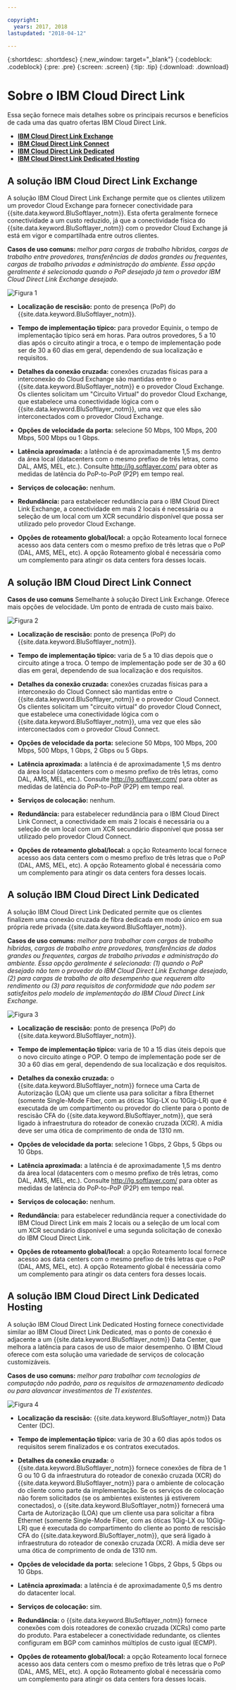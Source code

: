 ```yaml
---

copyright:
  years: 2017, 2018
lastupdated: "2018-04-12"

---
```


{:shortdesc: .shortdesc}
{:new_window: target="_blank"}
{:codeblock: .codeblock}
{:pre: .pre}
{:screen: .screen}
{:tip: .tip}
{:download: .download}

# Sobre o IBM Cloud Direct Link

Essa seção fornece mais detalhes sobre os principais recursos e benefícios de cada uma das quatro ofertas IBM Cloud Direct
Link.
  * [**IBM Cloud Direct Link Exchange**](#the-ibm-cloud-direct-link-exchange-solution)
  * [**IBM Cloud Direct Link Connect**](#the-ibm-cloud-direct-link-connect-solution)
  * [**IBM Cloud Direct Link Dedicated**](#the-ibm-cloud-direct-link-dedicated-solution)
  * [**IBM Cloud Direct Link Dedicated Hosting**](#the-ibm-cloud-direct-link-dedicated-hosting-solution)

## A solução IBM Cloud Direct Link Exchange

A solução IBM Cloud Direct Link Exchange permite que os clientes utilizem um provedor Cloud Exchange para fornecer
conectividade para {{site.data.keyword.BluSoftlayer_notm}}. Esta oferta
geralmente fornece conectividade a um custo reduzido, já que a conectividade física do
{{site.data.keyword.BluSoftlayer_notm}} com o provedor Cloud Exchange já está em vigor e
compartilhada entre outros clientes.

**Casos de uso comuns:** _melhor para cargas de trabalho híbridas, cargas
de trabalho entre provedores, transferências de dados grandes ou frequentes, cargas de trabalho privadas e
administração do ambiente.  Essa opção geralmente é selecionada quando o PoP desejado já tem o provedor IBM Cloud Direct Link Exchange desejado._

![Figura 1](/images/Direct-Link-Exchange.PNG)

 * **Localização de rescisão:** ponto de presença (PoP) do {{site.data.keyword.BluSoftlayer_notm}}.

 * **Tempo de implementação típico:** para provedor Equinix, o tempo de implementação típico será em
horas. Para outros provedores, 5 a 10 dias após o circuito atingir a troca, e o tempo de implementação pode ser de 30 a 60 dias em
geral, dependendo de sua localização e requisitos.

 * **Detalhes da conexão cruzada:** conexões cruzadas físicas para a interconexão do
Cloud Exchange são mantidas entre o {{site.data.keyword.BluSoftlayer_notm}} e o provedor Cloud Exchange. Os clientes solicitam um "Circuito Virtual" do provedor Cloud Exchange, que estabelece uma conectividade
lógica com o {{site.data.keyword.BluSoftlayer_notm}}, uma vez que eles são interconectados com o
provedor Cloud Exchange.

 * **Opções de velocidade da porta:** selecione 50 Mbps, 100 Mbps, 200 Mbps, 500 Mbps ou 1 Gbps.

 * **Latência aproximada:** a latência é de aproximadamente 1,5 ms dentro da área
local (datacenters com o mesmo prefixo de três letras, como DAL, AMS, MEL, etc.). Consulte http://lg.softlayer.com/ para obter as medidas de latência do PoP-to-PoP (P2P) em tempo real.

 * **Serviços de colocação:** nenhum.

 * **Redundância:** para estabelecer redundância para o IBM Cloud Direct Link Exchange, a conectividade em
mais 2 locais é necessária ou a seleção de um local com um XCR secundário disponível que possa ser utilizado pelo provedor
Cloud Exchange.

 * **Opções de roteamento global/local:** a opção Roteamento local fornece acesso aos data centers com o mesmo prefixo de três letras que o PoP (DAL, AMS, MEL, etc). A opção Roteamento global é necessária como um complemento para atingir os data centers fora desses locais.
 
## A solução IBM Cloud Direct Link Connect

**Casos de uso comuns** Semelhante à solução Direct Link Exchange. Oferece mais opções de velocidade. Um
ponto de entrada de custo mais baixo.

![Figura 2](/images/Direct-Link-Connect.PNG)

* **Localização de rescisão:** ponto de presença (PoP) do {{site.data.keyword.BluSoftlayer_notm}}.

* **Tempo de implementação típico:** varia de 5 a 10 dias depois que o circuito
atinge a troca. O tempo de implementação pode ser de 30 a 60 dias em geral, dependendo de sua localização e dos requisitos.

* **Detalhes da conexão cruzada:** conexões cruzadas físicas para a interconexão do Cloud Connect são
mantidas entre o {{site.data.keyword.BluSoftlayer_notm}} e o provedor Cloud Connect. Os clientes solicitam um "circuito
virtual" do provedor Cloud Connect, que estabelece uma conectividade lógica com o {{site.data.keyword.BluSoftlayer_notm}}, uma
vez que eles são interconectados com o provedor Cloud Connect.

* **Opções de velocidade da porta:** selecione 50 Mbps, 100 Mbps, 200 Mbps, 500 Mbps, 1 Gbps, 2 Gbps ou
5 Gbps.

* **Latência aproximada:** a latência é de aproximadamente 1,5 ms dentro da área
local (datacenters com o mesmo prefixo de três letras, como DAL, AMS, MEL, etc.). Consulte http://lg.softlayer.com/ para obter as medidas de latência do PoP-to-PoP (P2P) em tempo real.

* **Serviços de colocação:** nenhum.

* **Redundância:** para estabelecer redundância para o IBM Cloud Direct Link Connect, a conectividade em
mais 2 locais é necessária ou a seleção de um local com um XCR secundário disponível que possa ser utilizado pelo provedor
Cloud Connect.

* **Opções de roteamento global/local:** a opção Roteamento local fornece acesso aos data centers com o mesmo prefixo de três letras que o PoP (DAL, AMS, MEL, etc). A opção Roteamento global é necessária como um complemento para atingir os data centers fora desses locais.

## A solução IBM Cloud Direct Link Dedicated

A solução IBM Cloud Direct Link Dedicated permite que os clientes finalizem uma conexão cruzada de fibra dedicada em modo
único em sua própria rede privada {{site.data.keyword.BluSoftlayer_notm}}.

 **Casos de uso comuns:** _melhor para trabalhar com cargas de trabalho híbridas,
cargas de trabalho entre provedores, transferências de dados grandes ou frequentes, cargas de trabalho privadas e
administração do ambiente.  Essa opção geralmente é selecionada: (1) quando o PoP desejado não tem o provedor do IBM Cloud Direct
Link Exchange desejado, (2) para cargas de trabalho de alto desempenho que requerem alto rendimento ou (3) para requisitos de
conformidade que não podem ser satisfeitos pelo modelo de implementação do IBM Cloud Direct Link Exchange._

![Figura 3](/images/Direct-link-Dedicated.PNG)

 * **Localização de rescisão:** ponto de presença (PoP) do {{site.data.keyword.BluSoftlayer_notm}}.

 * **Tempo de implementação típico:** varia de 10 a 15 dias úteis depois que o novo
circuito atinge o POP. O tempo de implementação pode ser de 30 a 60 dias em geral, dependendo de sua localização e dos requisitos.

 * **Detalhes da conexão cruzada:** o {{site.data.keyword.BluSoftlayer_notm}}
fornece uma Carta de Autorização (LOA) que um cliente usa para solicitar a fibra Ethernet (somente Single-Mode
Fiber, com as óticas 1Gig-LX ou 10Gig-LR) que é executada de um compartimento ou provedor do cliente para o ponto
de rescisão CFA do
{{site.data.keyword.BluSoftlayer_notm}}, que será ligado à infraestrutura do roteador de conexão
cruzada (XCR). A mídia deve ser uma ótica de comprimento de onda de 1310 nm.

 * **Opções de velocidade da porta:** selecione 1 Gbps, 2 Gbps, 5 Gbps ou 10 Gbps.

 * **Latência aproximada:** a latência é de aproximadamente 1,5 ms dentro da área
local (datacenters com o mesmo prefixo de três letras, como DAL, AMS, MEL, etc.).  Consulte http://lg.softlayer.com/ para obter as medidas de latência do PoP-to-PoP (P2P) em tempo real.

 * **Serviços de colocação:** nenhum.

 * **Redundância:** para estabelecer redundância requer a conectividade do IBM Cloud Direct Link
em mais 2 locais ou a seleção de um local com um XCR secundário disponível e uma segunda solicitação de conexão do IBM Cloud Direct
Link.

 * **Opções de roteamento global/local:** a opção Roteamento local fornece acesso aos data centers com o mesmo prefixo de três letras que o PoP (DAL, AMS, MEL, etc). A opção Roteamento global é necessária como um complemento para atingir os data centers fora desses locais.

## A solução IBM Cloud Direct Link Dedicated Hosting

A solução IBM Cloud Direct Link Dedicated Hosting fornece conectividade similar ao IBM Cloud Direct Link Dedicated,
mas o ponto de conexão é adjacente a um {{site.data.keyword.BluSoftlayer_notm}} Data Center, que melhora a latência para casos de
uso de maior desempenho. O IBM Cloud oferece com esta solução uma variedade de serviços de colocação customizáveis.

**Casos de uso comuns:** _melhor para trabalhar com tecnologias de computação
não padrão, para os requisitos de armazenamento dedicado ou para alavancar investimentos de
TI existentes._

![Figura 4](/images/Direct-Link-Dedicated-Hosting.png)

* **Localização da rescisão:** {{site.data.keyword.BluSoftlayer_notm}} Data Center (DC).

 * **Tempo de implementação típico:** varia de 30 a 60 dias após todos os requisitos
serem finalizados e os contratos executados.

 * **Detalhes da conexão cruzada:** o {{site.data.keyword.BluSoftlayer_notm}} fornece conexões de
fibra de 1 G ou 10 G da infraestrutura do roteador de conexão cruzada (XCR) do {{site.data.keyword.BluSoftlayer_notm}}
para o ambiente de colocação do cliente como parte da implementação. Se os serviços de colocação não forem
solicitados (se os ambientes existentes já estiverem conectados),
o {{site.data.keyword.BluSoftlayer_notm}}
fornecerá uma Carta de Autorização (LOA) que um cliente usa para solicitar a fibra Ethernet (somente Single-Mode
Fiber, com as óticas 1Gig-LX ou 10Gig-LR) que é executada do compartimento do cliente ao
ponto de rescisão CFA do {{site.data.keyword.BluSoftlayer_notm}}, que será
ligado à infraestrutura do roteador de conexão cruzada (XCR). A mídia deve ser uma ótica de comprimento de onda de 1310 nm.

 * **Opções de velocidade da porta:** selecione 1 Gbps, 2 Gbps, 5 Gbps ou 10 Gbps.

 * **Latência aproximada:** a latência é de aproximadamente 0,5 ms dentro do
datacenter local.

 * **Serviços de colocação:** sim.

 * **Redundância:** o {{site.data.keyword.BluSoftlayer_notm}} fornece conexões com dois roteadores
de conexão cruzada (XCRs) como parte do produto. Para estabelecer a conectividade
redundante, os clientes configuram em BGP com caminhos múltiplos de custo igual (ECMP).

 * **Opções de roteamento global/local:** a opção Roteamento local fornece acesso aos data centers com o mesmo prefixo de três letras que o PoP (DAL, AMS, MEL, etc). A opção Roteamento global é necessária como um complemento para atingir os data centers fora desses locais.

